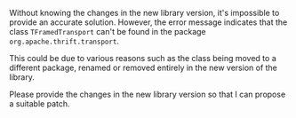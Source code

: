Without knowing the changes in the new library version, it's impossible to provide an accurate solution. However, the error message indicates that the class `TFramedTransport` can't be found in the package `org.apache.thrift.transport`. 

This could be due to various reasons such as the class being moved to a different package, renamed or removed entirely in the new version of the library. 

Please provide the changes in the new library version so that I can propose a suitable patch.